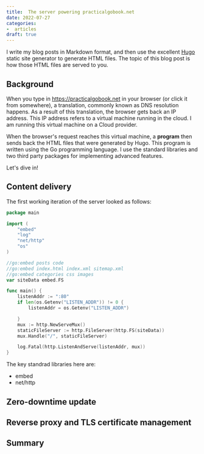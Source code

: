 ```yaml
---
title:  The server powering practicalgobook.net
date: 2022-07-27
categories:
-  articles
draft: true
---
```

I write my blog posts in Markdown format,  and then use the excellent [Hugo](https://gohugo.io/) static site 
generator to generate HTML files. The topic of this blog post is how those HTML files are served
to you.

## Background

When you type in https://practicalgobook.net in your browser (or click it from somewhere), a translation,
commonly known as DNS resolution happens. As a result of this translation, the browser gets back
an IP address. This IP address refers to a virtual machine running in the cloud. I am running this
virtual machine on a Cloud provider.

When the browser's request reaches this virtual machine, a **program** then sends back the HTML files
that were generated by Hugo. This program is written using the Go programming language. 
I use the standard libraries and two third party packages for implementing advanced features. 

Let's dive in!

## Content delivery

The first working iteration of the server looked as follows:

```go
package main

import (
	"embed"
	"log"
	"net/http"
	"os"
)

//go:embed posts code
//go:embed index.html index.xml sitemap.xml
//go:embed categories css images
var siteData embed.FS

func main() {
	listenAddr := ":80"
	if len(os.Getenv("LISTEN_ADDR")) != 0 {
		listenAddr = os.Getenv("LISTEN_ADDR")

	}
	mux := http.NewServeMux()
	staticFileServer := http.FileServer(http.FS(siteData))
	mux.Handle("/", staticFileServer)

	log.Fatal(http.ListenAndServe(listenAddr, mux))
}
```

The key standrad libraries here are:

- embed
- net/http



## Zero-downtime update

## Reverse proxy and TLS certificate management

## Summary

